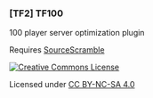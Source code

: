 ### [TF2] TF100

100 player server optimization plugin

Requires [SourceScramble](https://github.com/nosoop/SMExt-SourceScramble)

[![Creative Commons License](https://i.creativecommons.org/l/by-nc-sa/4.0/88x31.png)](http://creativecommons.org/licenses/by-nc-sa/4.0/)

Licensed under [CC BY-NC-SA 4.0](https://github.com/KatsuteTF/TF100/blob/main/LICENSE)